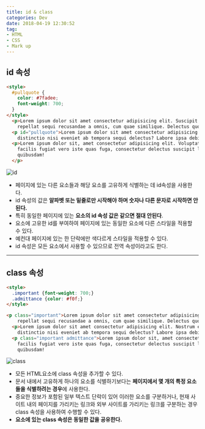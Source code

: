 ```yaml
---
title: id & class
categories: Dev
date: 2018-04-19 12:30:52
tag: 
- HTML
- CSS
- Mark up
---
```


## id 속성

```html
<style>
  #pullquote {
    color: #7fadee;
    font-weight: 700;
  }
</style>
  <p>Lorem ipsum dolor sit amet consectetur adipisicing elit. Suscipit necessitatibus nam provident, enim debitis harum dignissimos
    repellat sequi recusandae a omnis, cum quae similique. Delectus quod reprehenderit ut qui commodi.</p>
  <p id="pullquote">Lorem ipsum dolor sit amet consectetur adipisicing elit. Nostrum eaque, harum, repudiandae error eos, rerum illum obcaecati
    distinctio nisi eveniet ab tempora sequi delectus? Labore ipsa debitis quo ex tempore!</p>
  <p>Lorem ipsum dolor sit, amet consectetur adipisicing elit. Voluptatibus recusandae deleniti nesciunt necessitatibus natus
    facilis fugiat vero iste quas fuga, consectetur delectus suscipit libero blanditiis! Sapiente consequatur maiores incidunt
    quibusdam!
  </p>

```

![id](https://raw.githubusercontent.com/likedemian/Private-Studies/master/Personals/id.png)

- 페이지에 있는 다른 요소들과 해당 요소를 고유하게 식별하는 데 id속성을 사용한다.
- id 속성의 값은 **알파벳 또는 밑줄로만 시작해야 하며 숫자나 다른 문자로 시작하면 안 된다.**
- 특히 동일한 페이지에 있는 **요소의 id 속성 값은 같으면 절대 안된다**.
- 요소에 고유한 id를 부여하여 페이지에 있는 동일한 요소에 다른 스타일을 적용할 수 있다.
- 예컨대 페이지에 있는 한 단락에만 색다르게 스타일을 적용할 수 있다.
- id 속성은 모든 요소에서 사용할 수 있으므로 전역 속성이라고도 한다.

---

## class 속성

```html
<style>
  .important {font-weight: 700;}
  .admittance {color: #f0f;}
</style>

<p class="important">Lorem ipsum dolor sit amet consectetur adipisicing elit. Suscipit necessitatibus nam provident, enim debitis harum dignissimos
    repellat sequi recusandae a omnis, cum quae similique. Delectus quod reprehenderit ut qui commodi.</p>
  <p>Lorem ipsum dolor sit amet consectetur adipisicing elit. Nostrum eaque, harum, repudiandae error eos, rerum illum obcaecati
    distinctio nisi eveniet ab tempora sequi delectus? Labore ipsa debitis quo ex tempore!</p>
  <p class="important admittance">Lorem ipsum dolor sit, amet consectetur adipisicing elit. Voluptatibus recusandae deleniti nesciunt necessitatibus natus
    facilis fugiat vero iste quas fuga, consectetur delectus suscipit libero blanditiis! Sapiente consequatur maiores incidunt
    quibusdam!
```

![class](https://raw.githubusercontent.com/likedemian/Private-Studies/master/Personals/class.png)



- 모든 HTML요소에 class 속성을 추가할 수 있다.
- 문서 내에서 고유하게 하나의 요소를 식별하기보다는 **페이지에서 몇 개의 특정 요소들을 식별하려는 경우**에 사용한다.
- 중요한 정보가 포함된 일부 텍스트 단락이 있어 이러한 요소를 구분하거나, 현재 사이트 내의 페이지를 가리키는 링크와 외부 사이트를 가리키는 링크를 구분하는 경우 class 속성을 사용하여 수행할 수 있다.
- **요소에 있는 class 속성은 동일한 값을 공유한다.**